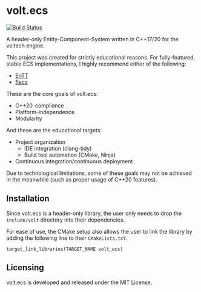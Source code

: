 # volt.ecs 

[![Build Status](https://travis-ci.com/forcasualplayers/volt-ecs.svg?branch=main)](https://travis-ci.com/forcasualplayers/volt-ecs)

A header-only Entity-Component-System written in C++17/20 for the voltech engine.

This project was created for strictly educational reasons.
For fully-featured, stable ECS implementations, I highly recommend either of the following:
* [EnTT](https://github.com/skypjack/entt)
* [flecs](https://github.com/SanderMertens/flecs)

These are the core goals of volt.ecs:
* C++20-compliance
* Platform-independence
* Modularity

And these are the educational targets:
* Project organization
  * IDE integration (clang-tidy)
  * Build tool automation (CMake, Ninja)
* Continuous integration/continuous deployment

Due to technological limitations, some of these goals may not be achieved in the meanwhile (such as proper usage of C++20 features). 

## Installation

Since volt.ecs is a header-only library, the user only needs to drop the `include/volt` directory into their dependencies.

For ease of use, the CMake setup also allows the user to link the library by adding the following line to their `CMakeLists.txt`.
```
target_link_libraries(TARGET_NAME volt_ecs)
```

## Licensing

volt.ecs is developed and released under the MIT License.
